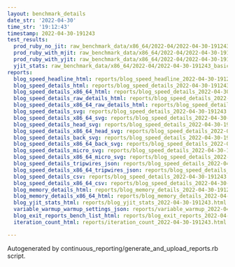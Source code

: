 ```yaml
---
layout: benchmark_details
date_str: '2022-04-30'
time_str: '19:12:43'
timestamp: 2022-04-30-191243
test_results:
  prod_ruby_no_jit: raw_benchmark_data/x86_64/2022-04/2022-04-30-191243_basic_benchmark_prod_ruby_no_jit.json
  prod_ruby_with_mjit: raw_benchmark_data/x86_64/2022-04/2022-04-30-191243_basic_benchmark_prod_ruby_with_mjit.json
  prod_ruby_with_yjit: raw_benchmark_data/x86_64/2022-04/2022-04-30-191243_basic_benchmark_prod_ruby_with_yjit.json
  yjit_stats: raw_benchmark_data/x86_64/2022-04/2022-04-30-191243_basic_benchmark_yjit_stats.json
reports:
  blog_speed_headline_html: reports/blog_speed_headline_2022-04-30-191243.html
  blog_speed_details_html: reports/blog_speed_details_2022-04-30-191243.html
  blog_speed_details_x86_64_html: reports/blog_speed_details_2022-04-30-191243.x86_64.html
  blog_speed_details_raw_details_html: reports/blog_speed_details_2022-04-30-191243.raw_details.html
  blog_speed_details_x86_64_raw_details_html: reports/blog_speed_details_2022-04-30-191243.x86_64.raw_details.html
  blog_speed_details_svg: reports/blog_speed_details_2022-04-30-191243.svg
  blog_speed_details_x86_64_svg: reports/blog_speed_details_2022-04-30-191243.x86_64.svg
  blog_speed_details_head_svg: reports/blog_speed_details_2022-04-30-191243.head.svg
  blog_speed_details_x86_64_head_svg: reports/blog_speed_details_2022-04-30-191243.x86_64.head.svg
  blog_speed_details_back_svg: reports/blog_speed_details_2022-04-30-191243.back.svg
  blog_speed_details_x86_64_back_svg: reports/blog_speed_details_2022-04-30-191243.x86_64.back.svg
  blog_speed_details_micro_svg: reports/blog_speed_details_2022-04-30-191243.micro.svg
  blog_speed_details_x86_64_micro_svg: reports/blog_speed_details_2022-04-30-191243.x86_64.micro.svg
  blog_speed_details_tripwires_json: reports/blog_speed_details_2022-04-30-191243.tripwires.json
  blog_speed_details_x86_64_tripwires_json: reports/blog_speed_details_2022-04-30-191243.x86_64.tripwires.json
  blog_speed_details_csv: reports/blog_speed_details_2022-04-30-191243.csv
  blog_speed_details_x86_64_csv: reports/blog_speed_details_2022-04-30-191243.x86_64.csv
  blog_memory_details_html: reports/blog_memory_details_2022-04-30-191243.html
  blog_memory_details_x86_64_html: reports/blog_memory_details_2022-04-30-191243.x86_64.html
  blog_yjit_stats_html: reports/blog_yjit_stats_2022-04-30-191243.html
  variable_warmup_warmup_settings_json: reports/variable_warmup_2022-04-30-191243.warmup_settings.json
  blog_exit_reports_bench_list_html: reports/blog_exit_reports_2022-04-30-191243.bench_list.html
  iteration_count_html: reports/iteration_count_2022-04-30-191243.html

---
```

Autogenerated by continuous_reporting/generate_and_upload_reports.rb script.
